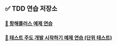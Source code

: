 ## ✅ TDD 연습 저장소

### [🚢 항해플러스 예제 연습](/hhplus-tdd-jvm/README.md)

### [📝 테스트 주도 개발 시작하기 예제 연습 (단위 테스트)](/unit-test-example/README.md)